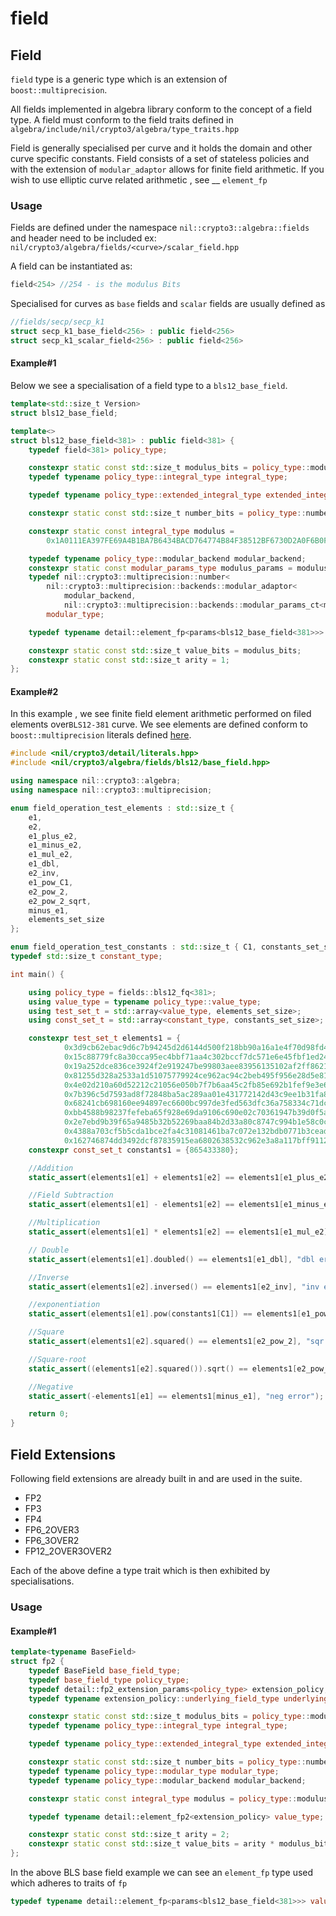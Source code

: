# field

## Field

`field` type is a generic type which is an extension of `boost::multiprecision`.&#x20;

All fields implemented in algebra library conform to the concept of a field type. A field must conform to the field traits defined in `algebra/include/nil/crypto3/algebra/type_traits.hpp`

Field is generally specialised per curve and it holds the domain and other curve specific constants. Field consists of a set of stateless policies and with the extension of `modular_adaptor` allows for finite field arithmetic. If you wish to use elliptic curve related arithmetic , see __ `element_fp`&#x20;

### Usage

Fields are defined under the namespace `nil::crypto3::algebra::fields` and header need to be included ex: `nil/crypto3/algebra/fields/<curve>/scalar_field.hpp`

A field can be instantiated as:

```cpp
field<254> //254 - is the modulus Bits
```

Specialised for curves as `base` fields and `scalar` fields are usually defined as

```cpp
//fields/secp/secp_k1
struct secp_k1_base_field<256> : public field<256>
struct secp_k1_scalar_field<256> : public field<256>
```

#### Example#1

Below we see a specialisation of a field type to a `bls12_base_field`.

```cpp
template<std::size_t Version>
struct bls12_base_field;

template<>
struct bls12_base_field<381> : public field<381> {
	typedef field<381> policy_type;

	constexpr static const std::size_t modulus_bits = policy_type::modulus_bits;
	typedef typename policy_type::integral_type integral_type;

	typedef typename policy_type::extended_integral_type extended_integral_type;

	constexpr static const std::size_t number_bits = policy_type::number_bits;

	constexpr static const integral_type modulus =
		0x1A0111EA397FE69A4B1BA7B6434BACD764774B84F38512BF6730D2A0F6B0F6241EABFFFEB153FFFFB9FEFFFFFFFFAAAB_cppui381;

	typedef typename policy_type::modular_backend modular_backend;
	constexpr static const modular_params_type modulus_params = modulus;
	typedef nil::crypto3::multiprecision::number<
		nil::crypto3::multiprecision::backends::modular_adaptor<
			modular_backend,
			nil::crypto3::multiprecision::backends::modular_params_ct<modular_backend, modulus_params>>>
		modular_type;

	typedef typename detail::element_fp<params<bls12_base_field<381>>> value_type;

	constexpr static const std::size_t value_bits = modulus_bits;
	constexpr static const std::size_t arity = 1;
};
```

#### Example#2&#x20;

In this example , we see finite field element arithmetic performed on filed elements over`BLS12-381` curve. We see elements are defined conform to `boost::multiprecision` literals defined [here](https://www.boost.org/doc/libs/1\_73\_0/libs/multiprecision/doc/html/boost\_multiprecision/tut/lits.html).

```cpp
#include <nil/crypto3/detail/literals.hpp>
#include <nil/crypto3/algebra/fields/bls12/base_field.hpp>

using namespace nil::crypto3::algebra;
using namespace nil::crypto3::multiprecision;

enum field_operation_test_elements : std::size_t {
    e1,
    e2,
    e1_plus_e2,
    e1_minus_e2,
    e1_mul_e2,
    e1_dbl,
    e2_inv,
    e1_pow_C1,
    e2_pow_2,
    e2_pow_2_sqrt,
    minus_e1,
    elements_set_size
};

enum field_operation_test_constants : std::size_t { C1, constants_set_size };
typedef std::size_t constant_type;

int main() {

    using policy_type = fields::bls12_fq<381>;
    using value_type = typename policy_type::value_type;
    using test_set_t = std::array<value_type, elements_set_size>;
    using const_set_t = std::array<constant_type, constants_set_size>;

    constexpr test_set_t elements1 = {
            0x3d9cb62ebac9d6c7b94245d2d6144d500f218bb90a16a1e4f70d98fd44b4b9ee274de15a0a3d231dac1eaa449d31404_cppui381,
            0x15c88779fc8a30cca95ec4bbf71aa4c302bccf7dc571e6e45fbf1ed24989ec23dff741ca00597f4ab1fc628304e8761b_cppui381,
            0x19a252dce836ce3924f2e919247be99803aee83956135102af2ff8621dd537c2c26c1fdfa0fd517c8cbe4d274ebb8a1f_cppui381,
            0x81255d328a2533a1d51075779924ce962ac94c2beb495f956e28d5e8172559f21299c4a519e52e6e2c4882144ea4894_cppui381,
            0x4e02d210a60d52212c21056e050b7f7b6aa45c2fb85e692b1fef9e3e6fb43b2bf8103105f43daca458e4dccc9f5236c_cppui381,
            0x7b396c5d7593ad8f72848ba5ac289aa01e431772142d43c9ee1b31fa896973dc4e9bc2b4147a463b583d54893a62808_cppui381,
            0x68241cb698160ee94897ec6600bc997de3fed563dfc36a758334c71dc76a2473571cfbc0f674038ee748add41e4277a_cppui381,
            0xbb4588b98237fefeba65f928e69da9106c690e02c70361947b39d0f5a6d462096431d375d4b66ae7e4daef9f2400a09_cppui381,
            0x2e7ebd9b39f65a9485b32b52269baa84b2d33a80c8747c994b1e58c0caa09b4acf7685583898549db1029a1de657d8a_cppui381,
            0x4388a703cf5b5cda1bce2fa4c31081461ba7c072e132bdb0771b3cead270a003eb4be34b0fa80b508029d7cfb173490_cppui381,
            0x162746874dd3492dcf87835915ea6802638532c962e3a8a117bff9112265aa853c3721e910b02dcddf3d155bb62c96a7_cppui381};
    constexpr const_set_t constants1 = {865433380};

    //Addition
    static_assert(elements1[e1] + elements1[e2] == elements1[e1_plus_e2], "add error");

    //Field Subtraction
    static_assert(elements1[e1] - elements1[e2] == elements1[e1_minus_e2], "sub error");

    //Multiplication
    static_assert(elements1[e1] * elements1[e2] == elements1[e1_mul_e2], "mul error");

    // Double
    static_assert(elements1[e1].doubled() == elements1[e1_dbl], "dbl error");

    //Inverse
    static_assert(elements1[e2].inversed() == elements1[e2_inv], "inv error");

    //exponentiation
    static_assert(elements1[e1].pow(constants1[C1]) == elements1[e1_pow_C1], "pow error");

    //Square
    static_assert(elements1[e2].squared() == elements1[e2_pow_2], "sqr error");

    //Square-root
    static_assert((elements1[e2].squared()).sqrt() == elements1[e2_pow_2_sqrt], "sqrt error");

    //Negative
    static_assert(-elements1[e1] == elements1[minus_e1], "neg error");

    return 0;
}
```

## Field Extensions

Following field extensions are already built in and are used in the suite.

* FP2
* FP3
* FP4
* FP6\_2OVER3
* FP6\_3OVER2
* FP12\_2OVER3OVER2

Each of the above define a type trait which is then exhibited by specialisations.

### Usage

#### Example#1

```cpp
template<typename BaseField>
struct fp2 {
	typedef BaseField base_field_type;
	typedef base_field_type policy_type;
	typedef detail::fp2_extension_params<policy_type> extension_policy;
	typedef typename extension_policy::underlying_field_type underlying_field_type;

	constexpr static const std::size_t modulus_bits = policy_type::modulus_bits;
	typedef typename policy_type::integral_type integral_type;

	typedef typename policy_type::extended_integral_type extended_integral_type;

	constexpr static const std::size_t number_bits = policy_type::number_bits;
	typedef typename policy_type::modular_type modular_type;
	typedef typename policy_type::modular_backend modular_backend;

	constexpr static const integral_type modulus = policy_type::modulus;

	typedef typename detail::element_fp2<extension_policy> value_type;

	constexpr static const std::size_t arity = 2;
	constexpr static const std::size_t value_bits = arity * modulus_bits;
};
```

In the above BLS base field example we can see an `element_fp` type used which adheres to traits of `fp`

```cpp
typedef typename detail::element_fp<params<bls12_base_field<381>>> value_type;
```

